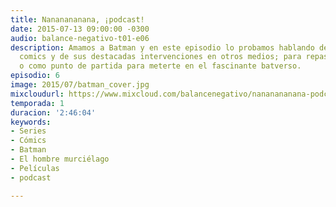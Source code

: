 ```yaml
---
title: Nananananana, ¡podcast!
date: 2015-07-13 09:00:00 -0300
audio: balance-negativo-t01-e06
description: Amamos a Batman y en este episodio lo probamos hablando de sus mejores
  comics y de sus destacadas intervenciones en otros medios; para repasar si ya conocés
  o como punto de partida para meterte en el fascinante batverso.
episodio: 6
image: 2015/07/batman_cover.jpg
mixcloudurl: https://www.mixcloud.com/balancenegativo/nananananana-podcast-balance-negativo-t01-e06/
temporada: 1
duracion: '2:46:04'
keywords:
- Series
- Cómics
- Batman
- El hombre murciélago
- Películas
- podcast

---
```

